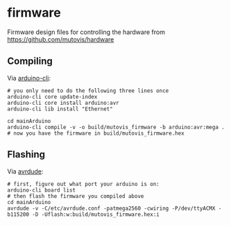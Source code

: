 # firmware
Firmware design files for controlling the hardware from https://github.com/mutovis/hardware

## Compiling
Via [arduino-cli](https://github.com/arduino/arduino-cli):
```
# you only need to do the following three lines once
arduino-cli core update-index
arduino-cli core install arduino:avr
arduino-cli lib install "Ethernet"

cd mainArduino
arduino-cli compile -v -o build/mutovis_firmware -b arduino:avr:mega .
# now you have the firmware in build/mutovis_firmware.hex
```

## Flashing
Via [avrdude](http://www.nongnu.org/avrdude/):
```
# first, figure out what port your arduino is on:
arduino-cli board list
# then flash the firmware you compiled above
cd mainArduino
avrdude -v -C/etc/avrdude.conf -patmega2560 -cwiring -P/dev/ttyACMX -b115200 -D -Uflash:w:build/mutovis_firmware.hex:i
```
